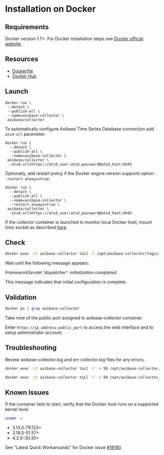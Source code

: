 # Installation on Docker

## Requirements

Docker version 1.7+.
For Docker installation steps see [Docker official website](https://docs.docker.com/engine/installation/).

## Resources

* [Dockerfile](https://github.com/axibase/docker-axibase-collector/blob/master/Dockerfile)
* [Docker Hub](https://hub.docker.com/r/axibase/collector/)

## Launch

```properties
docker run \
 --detach \
 --publish-all \
 --name=axibase-collector \
 axibase/collector
```

To automatically configure Axibase Time Series Database connection add `-atsd-url` parameter:

```properties
docker run \
  --detach \
  --publish-all \
  --name=axibase-collector \
 axibase/collector \
  -atsd-url=https://atsd_user:atsd_password@atsd_host:8443
```

Optionally, add restart policy if the Docker engine version supports option `--restart-always=true`:

```properties
docker run \
  --detach \
  --publish-all \
  --name=axibase-collector \
  --restart-always=true \
 axibase/collector \
  -atsd-url=https://atsd_user:atsd_password@atsd_host:8443
```

If the collector container is launched to monitor local Docker host, mount Unix socket as described [here](/jobs/docker.md#local-collection).  


## Check

```sh
docker exec -it axibase-collector tail -f /opt/axibase-collector/logs/axibase-collector.log
```

Wait until the following message appears:

_FrameworkServlet 'dispatcher': initialization completed._

This message indicates that initial configuration is complete.

## Validation

```sh
docker ps | grep axibase-collector
```

Take note of the public port assigned to axibase-collector container.

Enter `https://ip_address:public_port` to access the web interface and to setup administrator account.

## Troubleshooting

Review axibase-collector.log and err-collector.log files for any errors.

```sh
docker exec -it axibase-collector tail -f -n 50 /opt/axibase-collector/logs/axibase-collector.log
```

```sh
docker exec -it axibase-collector tail -f -n 50 /opt/axibase-collector/logs/err-collector.log
```

## Known Issues

If the container fails to start, verify that the Docker host runs on a supported kernel level. 

```sh
uname -a 
```

* 3.13.0-79.123+ 
* 3.19.0-51.57+ 
* 4.2.0-30.35+ 

See "Latest Quick Workarounds" for Docker issue [#18180](https://github.com/docker/docker/issues/18180).
